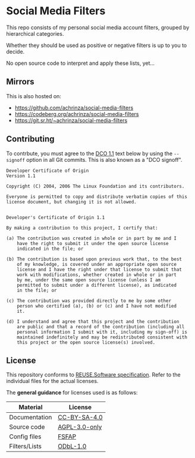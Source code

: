 <!--
  SPDX-FileCopyrightText: Copyright 2024 Social Media Filters Authors <https://github.com/achrinza/social-media-filters>
  SPDX-License-Identifier: CC-BY-SA-4.0
-->

# Social Media Filters

This repo consists of my personal social media account filters, grouped by hierarchical categories.

Whether they should be used as positive or negative filters is up to you to decide.

No open source code to interpret and apply these lists, yet...

## Mirrors

This is also hosted on:

- https://github.com/achrinza/social-media-filters
- https://codeberg.org/achrinza/social-media-filters
- https://git.sr.ht/~achrinza/social-media-filters

## Contributing

To contrbute, you must agree to the [DCO 1.1](https://developercertificate.org/) text below by using the `--signoff` option in all Git commits. This is also known as a "DCO signoff".

```text
Developer Certificate of Origin
Version 1.1

Copyright (C) 2004, 2006 The Linux Foundation and its contributors.

Everyone is permitted to copy and distribute verbatim copies of this
license document, but changing it is not allowed.


Developer's Certificate of Origin 1.1

By making a contribution to this project, I certify that:

(a) The contribution was created in whole or in part by me and I
    have the right to submit it under the open source license
    indicated in the file; or

(b) The contribution is based upon previous work that, to the best
    of my knowledge, is covered under an appropriate open source
    license and I have the right under that license to submit that
    work with modifications, whether created in whole or in part
    by me, under the same open source license (unless I am
    permitted to submit under a different license), as indicated
    in the file; or

(c) The contribution was provided directly to me by some other
    person who certified (a), (b) or (c) and I have not modified
    it.

(d) I understand and agree that this project and the contribution
    are public and that a record of the contribution (including all
    personal information I submit with it, including my sign-off) is
    maintained indefinitely and may be redistributed consistent with
    this project or the open source license(s) involved.
```

## License

This repository conforms to [REUSE.Software specification](reuse.software).
Refer to the individual files for the actual licenses.

The **general guidance** for licenses used is as follows:

| Material      | License                                       |
|---------------|-----------------------------------------------|
| Documentation | [CC-BY-SA-4.0](./LICENSES/CC-BY-SA-4.0.txt)   |
| Source code   | [AGPL-3.0-only](./LICENSES/AGPL-3.0-only.txt) |
| Config files  | [FSFAP](./LICENSES/FSFAP.txt)                 |
| Filters/Lists | [ODbL-1.0](./LICENSES/ODbL-1.0.txt)           |
